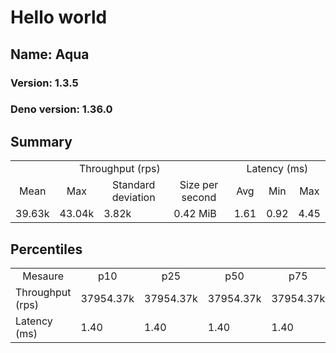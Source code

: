 # Hello world
## Name: Aqua 

### Version: 1.3.5
### Deno version: 1.36.0

## Summary
<table>
<tr>
    <td align="center" colspan="4">Throughput (rps)</td>
    <td align="center" colspan="3">Latency (ms)</td>
</tr>
<tr>
    <td align="center">Mean</td>
    <td align="center">Max</td>
    <td align="center">Standard deviation</td>
    <td align="center">Size per second</td>
    <td align="center">Avg</td>
    <td align="center">Min</td>
    <td align="center">Max</td>
</tr>
<tr>
    <td>39.63k</td>
    <td>43.04k</td>
    <td>3.82k</td>
    <td>0.42 MiB</td>
    <td>1.61</td>
    <td>0.92</td>
    <td>4.45</td>
</tr>
</table>

## Percentiles

<table>
<tr>
  <td align="center">Mesaure</td>
  <td align="center">p10</td>
  <td align="center">p25</td>
  <td align="center">p50</td>
  <td align="center">p75</td>
  <td align="center">p90</td>
  <td align="center">p95</td>
  <td align="center">p99</td>
</tr>
<tr>
  <td>Throughput (rps)</td>
  <td>37954.37k</td>
  <td>37954.37k</td>
  <td>37954.37k</td>
  <td>37954.37k</td>
  <td>42405.83k</td>
  <td>42625.98k</td>
  <td>43035.64k</td>
</tr>
<tr>
  <td>Latency (ms)</td>
  <td>1.40</td>
  <td>1.40</td>
  <td>1.40</td>
  <td>1.40</td>
  <td>1.96</td>
  <td>2.03</td>
  <td>2.52</td>
</tr>
</table>
